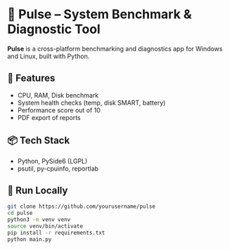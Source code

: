 # 🔧 Pulse – System Benchmark & Diagnostic Tool

**Pulse** is a cross-platform benchmarking and diagnostics app for Windows and Linux, built with Python.

## 🚀 Features
- CPU, RAM, Disk benchmark
- System health checks (temp, disk SMART, battery)
- Performance score out of 10
- PDF export of reports

## 📦 Tech Stack
- Python, PySide6 (LGPL)
- psutil, py-cpuinfo, reportlab

## 🧪 Run Locally
```bash
git clone https://github.com/yourusername/pulse
cd pulse
python3 -m venv venv
source venv/bin/activate
pip install -r requirements.txt
python main.py
```
